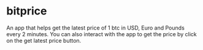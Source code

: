 # bitprice
An app that helps get the latest price of 1 btc in USD, Euro and Pounds every 2 minutes. You can also interact with the app to get the price by click on the get latest price button.